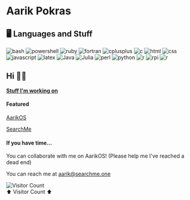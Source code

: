 # Aarik Pokras
## 🖥 Languages and Stuff
![bash](https://img.shields.io/badge/-bash-black?logo=gnu-bash&style=for-the-badge&logoColor=white) ![powershell](https://img.shields.io/badge/-powershell-darkblue?logo=powershell&style=for-the-badge) ![ruby](https://img.shields.io/badge/-ruby-red?logo=ruby&style=for-the-badge) ![fortran](https://img.shields.io/badge/-fortran-purple?logo=fortran&style=for-the-badge) ![cplusplus](https://img.shields.io/badge/-C++-blue?logo=cplusplus&style=for-the-badge) ![c](https://img.shields.io/badge/-C-blue?logo=c&style=for-the-badge) ![html](https://img.shields.io/badge/-HTML-white?logo=html5&style=for-the-badge) ![css](https://img.shields.io/badge/-CSS-blue?logo=css3&style=for-the-badge) ![javascript](https://img.shields.io/badge/-JavaScript-grey?logo=javascript&style=for-the-badge) ![latex](https://img.shields.io/badge/-latex-teal?logo=latex&style=for-the-badge) ![Java](https://img.shields.io/badge/-java-orange?logo=coffeescript&style=for-the-badge) ![Julia](https://img.shields.io/badge/-julia-darkgreen?logo=julia&style=for-the-badge&logoColor=white) ![perl](https://img.shields.io/badge/-perl-darkblue?logo=perl&style=for-the-badge) ![python](https://img.shields.io/badge/-python-yellow?logo=python&style=for-the-badge) ![r](https://img.shields.io/badge/-r-grey?logo=r&style=for-the-badge) ![rpi](https://img.shields.io/badge/-raspberry%20pi-B6123F?logo=raspberrypi&style=for-the-badge) ![r](https://img.shields.io/badge/-r-grey?logo=r&style=for-the-badge) 

## Hi 👋🏼
[**Stuff I'm working on**](https://aarikpokras.github.io/stuff-ive-been-working-on/)
#### Featured
[AarikOS](https://github.com/aarikpokras/aarikos)

[SearchMe](https://searchme.one)
#### If you have time...
You can collaborate with me on AarikOS! (Please help me I've reached a dead end)

You can reach me at aarik@searchme.one
<!--
**aarikpokras/aarikpokras** is a ✨ _special_ ✨ repository because its `README.md` (this file) appears on your GitHub profile.

Here are some ideas to get you started:

- 🔭 I’m currently working on ...
- 🌱 I’m currently learning ...
- 👯 I’m looking to collaborate on ...
- 🤔 I’m looking for help with ...
- 💬 Ask me about ...
- 📫 How to reach me: ...
- 😄 Pronouns: ...
- ⚡ Fun fact: ...
-->
![Visitor Count](https://profile-counter.glitch.me/aarikpokras/count.svg)
<br />⬆️ Visitor Count ⬆️
